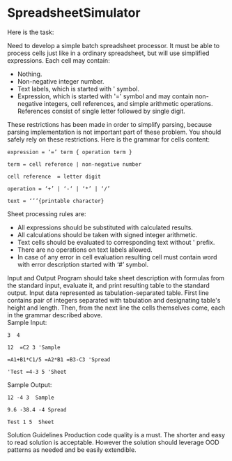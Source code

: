 # SpreadsheetSimulator
Here is the task:

Need to develop a simple batch spreadsheet processor. It must be able to process cells just like in a ordinary spreadsheet, but will use simplified expressions. Each cell may contain: 
- Nothing.
- Non-negative integer number. 
- Text labels, which is started with ' symbol. 
- Expression, which is started with '=' symbol and may contain non-negative integers, cell references, and simple arithmetic operations. References consist of single letter followed by single digit.   

These restrictions has been made in order to simplify parsing, because parsing implementation is not important part of these problem. You should safely rely on these restrictions. Here is the grammar for cells content:  
```
expression = ‘=’ term { operation term }

term = cell reference | non-negative number 

cell reference  = letter digit

operation = ‘+’ | ‘-‘ | ‘*’ | ‘/’ 

text = ‘’’{printable character}  
```

Sheet processing rules are: 
- All expressions should be substituted with calculated results. 
- All calculations should be taken with signed integer arithmetic. 
- Text cells should be evaluated to corresponding text without ' prefix.
- There are no operations on text labels allowed. 
- In case of any error in cell evaluation resulting cell must contain word with error description started with ‘#’ symbol.

Input and Output Program should take sheet description with formulas from the standard input, evaluate it, and print resulting table to the standard output. Input data represented as tabulation-separated table. First line contains pair of integers separated with tabulation and designating table's height and length. Then, from the next line the cells themselves come, each in the grammar described above.  
Sample Input:
```
3  4

12  =C2 3 'Sample

=A1+B1*C1/5 =A2*B1 =B3-C3 'Spread

'Test =4-3 5 'Sheet  
```

Sample Output:
```
12 -4 3  Sample

9.6 -38.4 -4 Spread

Test 1 5  Sheet  
```

Solution Guidelines
Production code quality is a must. The shorter and easy to read solution is acceptable. However the solution should leverage OOD patterns as needed and be easily extendible.  
